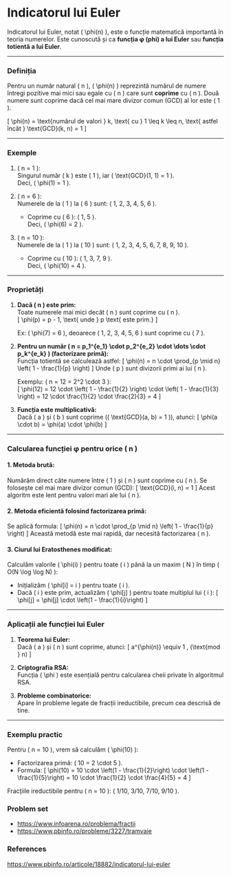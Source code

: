 # Indicatorul lui Euler
Indicatorul lui Euler, notat \( \phi(n) \), este o funcție matematică importantă în teoria numerelor. Este cunoscută și ca **funcția φ (phi) a lui Euler** sau **funcția totientă a lui Euler**.

---

### **Definiția**
Pentru un număr natural \( n \), \( \phi(n) \) reprezintă numărul de numere întregi pozitive mai mici sau egale cu \( n \) care sunt **coprime** cu \( n \). Două numere sunt coprime dacă cel mai mare divizor comun (GCD) al lor este \( 1 \).

\[
\phi(n) = \text{numărul de valori } k, \text{ cu } 1 \leq k \leq n, \text{ astfel încât } \text{GCD}(k, n) = 1
\]

---

### **Exemple**
1. \( n = 1 \):  
   Singurul număr \( k \) este \( 1 \), iar \( \text{GCD}(1, 1) = 1 \).  
   Deci, \( \phi(1) = 1 \).

2. \( n = 6 \):  
   Numerele de la \( 1 \) la \( 6 \) sunt: \( 1, 2, 3, 4, 5, 6 \).  
   - Coprime cu \( 6 \): \( 1, 5 \).  
   Deci, \( \phi(6) = 2 \).

3. \( n = 10 \):  
   Numerele de la \( 1 \) la \( 10 \) sunt: \( 1, 2, 3, 4, 5, 6, 7, 8, 9, 10 \).  
   - Coprime cu \( 10 \): \( 1, 3, 7, 9 \).  
   Deci, \( \phi(10) = 4 \).

---

### **Proprietăți**
1. **Dacă \( n \) este prim:**  
   Toate numerele mai mici decât \( n \) sunt coprime cu \( n \).  
   \[
   \phi(p) = p - 1, \text{ unde } p \text{ este prim.}
   \]

   Ex: \( \phi(7) = 6 \), deoarece \( 1, 2, 3, 4, 5, 6 \) sunt coprime cu \( 7 \).

2. **Pentru un număr \( n = p_1^{e_1} \cdot p_2^{e_2} \cdot \dots \cdot p_k^{e_k} \) (factorizare primă):**  
   Funcția totientă se calculează astfel:
   \[
   \phi(n) = n \cdot \prod_{p \mid n} \left( 1 - \frac{1}{p} \right)
   \]
   Unde \( p \) sunt divizorii primi ai lui \( n \).

   Exemplu: \( n = 12 = 2^2 \cdot 3 \):  
   \[
   \phi(12) = 12 \cdot \left( 1 - \frac{1}{2} \right) \cdot \left( 1 - \frac{1}{3} \right) = 12 \cdot \frac{1}{2} \cdot \frac{2}{3} = 4
   \]

3. **Funcția este multiplicativă:**  
   Dacă \( a \) și \( b \) sunt coprime (\( \text{GCD}(a, b) = 1 \)), atunci:
   \[
   \phi(a \cdot b) = \phi(a) \cdot \phi(b)
   \]

---

### **Calcularea funcției φ pentru orice \( n \)**
#### 1. **Metoda brută:**  
Numărăm direct câte numere între \( 1 \) și \( n \) sunt coprime cu \( n \). Se folosește cel mai mare divizor comun (GCD):
\[
\text{GCD}(i, n) = 1
\]
Acest algoritm este lent pentru valori mari ale lui \( n \).

#### 2. **Metoda eficientă folosind factorizarea primă:**  
Se aplică formula:
\[
\phi(n) = n \cdot \prod_{p \mid n} \left( 1 - \frac{1}{p} \right)
\]
Această metodă este mai rapidă, dar necesită factorizarea \( n \).

#### 3. **Ciurul lui Eratosthenes modificat:**  
Calculăm valorile \( \phi(i) \) pentru toate \( i \) până la un maxim \( N \) în timp \( O(N \log \log N) \):
- Inițializăm \( \phi[i] = i \) pentru toate \( i \).
- Dacă \( i \) este prim, actualizăm \( \phi[j] \) pentru toate multiplul lui \( i \):
\[
\phi[j] = \phi[j] \cdot \left(1 - \frac{1}{i}\right)
\]

---

### **Aplicații ale funcției lui Euler**
1. **Teorema lui Euler:**  
   Dacă \( a \) și \( n \) sunt coprime, atunci:
   \[
   a^{\phi(n)} \equiv 1 \, (\text{mod } n)
   \]

2. **Criptografia RSA:**  
   Funcția \( \phi \) este esențială pentru calcularea cheii private în algoritmul RSA.

3. **Probleme combinatorice:**  
   Apare în probleme legate de fracții ireductibile, precum cea descrisă de tine.

---

### **Exemplu practic**
Pentru \( n = 10 \), vrem să calculăm \( \phi(10) \):
- Factorizarea primă: \( 10 = 2 \cdot 5 \).
- Formula:
\[
\phi(10) = 10 \cdot \left(1 - \frac{1}{2}\right) \cdot \left(1 - \frac{1}{5}\right) = 10 \cdot \frac{1}{2} \cdot \frac{4}{5} = 4
\]

Fracțiile ireductibile pentru \( n = 10 \): \( 1/10, 3/10, 7/10, 9/10 \).

### Problem set
- https://www.infoarena.ro/problema/fractii
 - https://www.pbinfo.ro/probleme/3227/tramvaie

### References
https://www.pbinfo.ro/articole/18882/indicatorul-lui-euler
